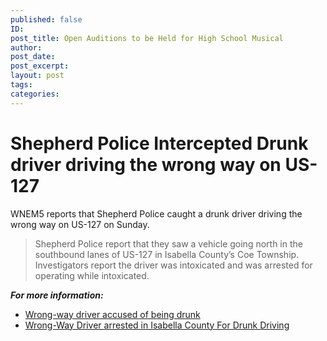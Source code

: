 ```yaml
---
published: false
ID: 
post_title: Open Auditions to be Held for High School Musical
author: 
post_date: 
post_excerpt: 
layout: post
tags: 
categories: 
---
```

# Shepherd Police Intercepted Drunk driver driving the wrong way on US-127

WNEM5 reports that Shepherd Police caught a drunk driver driving the wrong way on US-127 on Sunday.


> Shepherd Police report that they saw a vehicle going north in the southbound lanes of US-127 in Isabella County’s Coe Township. Investigators report the driver was intoxicated and was arrested for operating while intoxicated.


***For more information:***
* [Wrong-way driver accused of being drunk](http://www.wnem.com/story/33302275/wrong-way-driver-accused-of-being-drunk)
* [Wrong-Way Driver arrested in Isabella County For Drunk Driving](http://www.9and10news.com/story/33316622/wrong-way-driver-arrested-in-isabella-county-for-drunk-driving#.V_RJB02d_IM.facebook)





